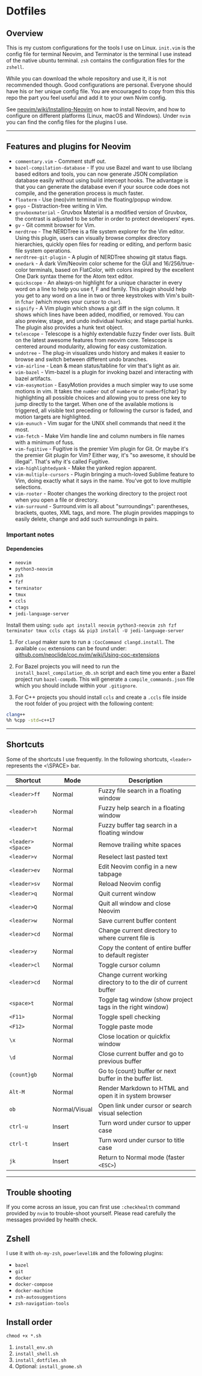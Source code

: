 # Dotfiles

## Overview

This is my custom configurations for the tools I use on Linux. `init.vim` is the config file for terminal Neovim, and Terminator is the terminal I use instead of the native ubuntu terminal.
`zsh` contains the configuration files for the `zshell`.

While you can download the whole repository and use it, it is not recommended though. Good configurations are personal. Everyone should have his or her unique config file. You are encouraged to copy from this this repo the part you feel useful and add it to your own Nvim config.

See [neovim/wiki/Installing-Neovim](https://github.com/neovim/neovim/wiki/Installing-Neovim) on how to install Neovim, and how to configure on different platforms (Linux, macOS and Windows).
Under `nvim` you can find the config files for the plugins I use.

---

## Features and plugins for Neovim

* `commentary.vim` - Comment stuff out.
* `bazel-compilation-database` - If you use Bazel and want to use libclang based editors and tools, you can now generate JSON compilation database easily without using build intercept hooks. The advantage is that you can generate the database even if your source code does not compile, and the generation process is much faster.
* `floaterm` - Use (neo)vim terminal in the floating/popup window.
* `goyo` - Distraction-free writing in Vim.
* `gruvboxmaterial` - Gruvbox Material is a modified version of Gruvbox, the contrast is adjusted to be softer in order to protect developers' eyes.
* `gv` - Git commit browser for Vim.
* `nerdtree` - The NERDTree is a file system explorer for the Vim editor. Using this plugin, users can visually browse complex directory hierarchies, quickly open files for reading or editing, and perform basic file system operations.
* `nerdtree-git-plugin` - A plugin of NERDTree showing git status flags.
* `onedark` - A dark Vim/Neovim color scheme for the GUI and 16/256/true-color terminals, based on FlatColor, with colors inspired by the excellent One Dark syntax theme for the Atom text editor.
* `quickscope` - An always-on highlight for a unique character in every word on a line to help you use f, F and family. This plugin should help you get to any word on a line in two or three keystrokes with Vim's built-in f`char` (which moves your cursor to `char`).
* `signify` - A Vim plugin which shows a git diff in the sign column. It shows which lines have been added, modified, or removed. You can also preview, stage, and undo individual hunks; and stage partial hunks. The plugin also provides a hunk text object.
* `telescope` - Telescope is a highly extendable fuzzy finder over lists. Built on the latest awesome features from neovim core. Telescope is centered around modularity, allowing for easy customization.
* `undotree` - The plug-in visualizes undo history and makes it easier to browse and switch between different undo branches.
* `vim-airline` - Lean & mean status/tabline for vim that's light as air.
* `vim-bazel` - Vim-bazel is a plugin for invoking bazel and interacting with bazel artifacts.
* `vim-easymotion` - EasyMotion provides a much simpler way to use some motions in vim. It takes the `number` out of `number`w or `number`f{char} by highlighting all possible choices and allowing you to press one key to jump directly to the target. When one of the available motions is triggered, all visible text preceding or following the cursor is faded, and motion targets are highlighted.
* `vim-eunuch` - Vim sugar for the UNIX shell commands that need it the most.
* `vim-fetch` - Make Vim handle line and column numbers in file names with a minimum of fuss.
* `vim-fugitive` - Fugitive is the premier Vim plugin for Git. Or maybe it's the premier Git plugin for Vim? Either way, it's "so awesome, it should be illegal". That's why it's called Fugitive.
* `vim-highlightedyank` - Make the yanked region apparent.
* `vim-multiple-cursors` - Plugin bringing a much-loved Sublime feature to Vim, doing exactly what it says in the name. You’ve got to love multiple selections.
* `vim-rooter` - Rooter changes the working directory to the project root when you open a file or directory.
* `vim-surround` - Surround.vim is all about "surroundings": parentheses, brackets, quotes, XML tags, and more. The plugin provides mappings to easily delete, change and add such surroundings in pairs.

### Important notes

#### Dependencies

* `neovim`
* `python3-neovim`
* `zsh`
* `fzf`
* `terminator`
* `tmux`
* `ccls`
* `ctags`
* `jedi-language-server`

Install them using: `sudo apt install neovim python3-neovim zsh fzf terminator tmux ccls ctags && pip3 install -U jedi-language-server`

1. For `clangd` maker sure to run a `:CocCommand clangd.install`.
The available `coc` extensions can be found under: [github.com/neoclide/coc.nvim/wiki/Using-coc-extensions](https://github.com/neoclide/coc.nvim/wiki/Using-coc-extensions)

2. For Bazel projects you will need to run the `install_bazel_compilation_db.sh` script and each time you enter a Bazel project run `bazel-compdb`.
This will generate a `compile_commands.json` file which you should include within your `.gitignore`.

3. For C++ projects you should install `ccls` and create a `.ccls` file inside the root folder of you project with the following content:

```bash
clang++
%h %cpp -std=c++17
```

---

## Shortcuts

Some of the shortcuts I use frequently. In the following shortcuts, `<leader>` represents the <\SPACE> bar.

| Shortcut          | Mode          | Description                                                      |
| ----------------- | ------------- | ---------------------------------------------------------------- |
| `<leader>ff`      | Normal        | Fuzzy file search in a floating window                           |
| `<leader>h`       | Normal        | Fuzzy help search in a floating window                           |
| `<leader>t`       | Normal        | Fuzzy buffer tag search in a floating window                     |
| `<leader><Space>` | Normal        | Remove trailing white spaces                                     |
| `<leader>v`       | Normal        | Reselect last pasted text                                        |
| `<leader>ev`      | Normal        | Edit Neovim config in a new tabpage                              |
| `<leader>sv`      | Normal        | Reload Neovim config                                             |
| `<leader>q`       | Normal        | Quit current window                                              |
| `<leader>Q`       | Normal        | Quit all window and close Neovim                                 |
| `<leader>w`       | Normal        | Save current buffer content                                      |
| `<leader>cd`      | Normal        | Change current directory to where current file is                |
| `<leader>y`       | Normal        | Copy the content of entire buffer to default register            |
| `<leader>cl`      | Normal        | Toggle cursor column                                             |
| `<leader>cd`      | Normal        | Change current working directory to to the dir of current buffer |
| `<space>t`        | Normal        | Toggle tag window (show project tags in the right window)        |
| `<F11>`           | Normal        | Toggle spell checking                                            |
| `<F12>`           | Normal        | Toggle paste mode                                                |
| `\x`              | Normal        | Close location or quickfix window                                |
| `\d`              | Normal        | Close current buffer and go to previous buffer                   |
| `{count}gb`       | Normal        | Go to {count} buffer or next buffer in the buffer list.          |
| `Alt-M`           | Normal        | Render Markdown to HTML and open it in system browser            |
| `ob`              | Normal/Visual | Open link under cursor or search visual selection                |
| `ctrl-u`          | Insert        | Turn word under cursor to upper case                             |
| `ctrl-t`          | Insert        | Turn word under cursor to title case                             |
| `jk`              | Insert        | Return to Normal mode (faster `<ESC>`)                           |

---

## Trouble shooting

If you come across an issue, you can first use `:checkhealth` command provided by `nvim` to trouble-shoot yourself. Please read carefully the messages provided by health check.

## Zshell

I use it with `oh-my-zsh`, `powerlevel10k` and the following plugins:

* `bazel`
* `git`
* `docker`
* `docker-compose`
* `docker-machine`
* `zsh-autosuggestions`
* `zsh-navigation-tools`

## Install order

`chmod +x *.sh`

1. `install_env.sh`
2. `install_shell.sh`
3. `install_dotfiles.sh`
4. Optional: `install_gnome.sh`
